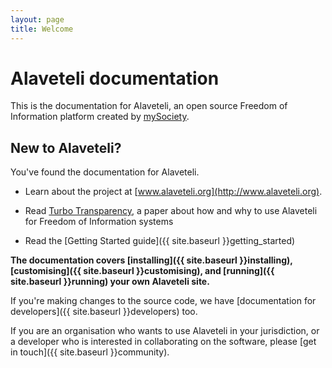 ```yaml
---
layout: page
title: Welcome
---
```


# Alaveteli documentation

<p class="lead">
	This is the documentation for Alaveteli,
	an open source Freedom of Information platform
	created by <a href="http://www.mysociety.org">mySociety</a>.
</p>

## New to Alaveteli?

You've found the documentation for Alaveteli. 

* Learn about the project at [www.alaveteli.org](http://www.alaveteli.org).

* Read [Turbo Transparency](/assets/files/Turbo-Transparency-v1.0.pdf), a paper about how and why to use Alaveteli for Freedom of Information systems

* Read the [Getting Started guide]({{ site.baseurl }}getting_started)

**The documentation covers
[installing]({{ site.baseurl }}installing),
[customising]({{ site.baseurl }}customising), and
[running]({{ site.baseurl }}running) your own Alaveteli site.**

If you're making changes to the source code, we have
[documentation for developers]({{ site.baseurl }}developers) too.

If you are an organisation who wants to use Alaveteli in your jurisdiction, or a developer who is interested in collaborating on the software, please 
[get in touch]({{ site.baseurl }}community).

